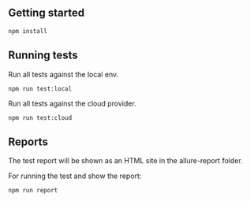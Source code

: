 ## Getting started

`npm install`

## Running tests

Run all tests against the local env.

`npm run test:local`

Run all tests against the cloud provider.

`npm run test:cloud`

## Reports

The test report will be shown as an HTML site in the allure-report folder.

For running the test and show the report:

`npm run report`

